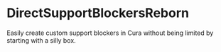 # DirectSupportBlockersReborn
Easily create custom support blockers in Cura without being limited by starting with a silly box.
